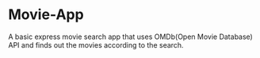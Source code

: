 # Movie-App
A basic express movie search app that uses OMDb(Open Movie Database) API and finds out the movies according to the search.

